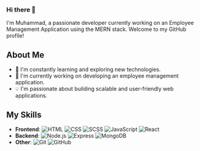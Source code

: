 ### Hi there 👋

I'm Muhammad, a passionate developer currently working on an Employee Management Application using the MERN stack. Welcome to my GitHub profile!

## About Me

- 🌱 I'm constantly learning and exploring new technologies.
- 🔭 I'm currently working on developing an employee management application.
- 💡 I'm passionate about building scalable and user-friendly web applications.

## My Skills

- **Frontend**: ![HTML](https://img.shields.io/badge/-HTML-orange?logo=html5&logoColor=white) ![CSS](https://img.shields.io/badge/-CSS-blue?logo=css3&logoColor=white) ![SCSS](https://img.shields.io/badge/-SCSS-pink?logo=sass&logoColor=white) ![JavaScript](https://img.shields.io/badge/-JavaScript-yellow?logo=javascript&logoColor=white) ![React](https://img.shields.io/badge/-React-blue?logo=react&logoColor=white)
- **Backend**: ![Node.js](https://img.shields.io/badge/-Node.js-green?logo=node.js&logoColor=white) ![Express](https://img.shields.io/badge/-Express-black?logo=express&logoColor=white) ![MongoDB](https://img.shields.io/badge/-MongoDB-green?logo=mongodb&logoColor=white)
- **Other**: ![Git](https://img.shields.io/badge/-Git-black?logo=git&logoColor=white) ![GitHub](https://img.shields.io/badge/-GitHub-black?logo=github&logoColor=white)
